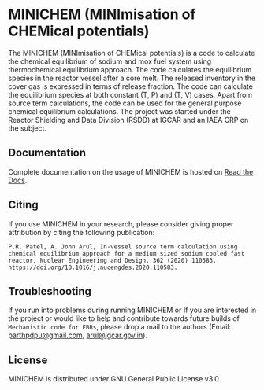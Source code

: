 # MINICHEM (MINImisation of CHEMical potentials)
The MINICHEM (MINImisation of CHEMical potentials) is a code to calculate the chemical equilibrium of sodium and mox fuel system using thermochemical equilibrium approach. The code calculates the equilibrium species in the reactor vessel after a core melt. The released inventory in the cover gas is expressed in terms of release fraction. The code can calculate the equilibrium species at both constant (T, P) and (T, V) cases. Apart from source term calculations, the code can be used for the general purpose chemical equilibrium calculations. The project was started under the Reactor Shielding and Data Division (RSDD) at IGCAR and an IAEA CRP on the subject.



## Documentation

Complete documentation on the usage of MINICHEM is hosted on
[Read the Docs](https://minichem.readthedocs.io/en/latest/).


## Citing

If you use MINICHEM in your research, please consider giving proper attribution by
citing the following publication:

```P.R. Patel, A. John Arul, In-vessel source term calculation using chemical equilibrium approach for a medium sized sodium cooled fast reactor, Nuclear Engineering and Design. 362 (2020) 110583. https://doi.org/10.1016/j.nucengdes.2020.110583.```

## Troubleshooting

If you run into problems during running MINICHEM or If you are
interested in the project or would like to help and contribute towards future builds of ```Mechanistic code for FBRs```, please drop a mail to
the authors (Email: parthpdpu@gmail.com, arul@igcar.gov.in).

## License

MINICHEM is distributed under GNU General Public License v3.0
